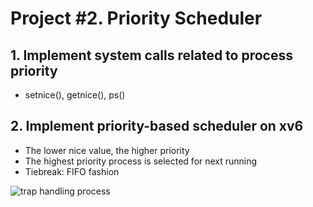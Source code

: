 # Project #2. Priority Scheduler
## 1. Implement system calls related to process priority
- setnice(), getnice(), ps()
## 2. Implement priority-based scheduler on xv6
- The lower nice value, the higher priority
- The highest priority process is selected for next running
- Tiebreak: FIFO fashion

![trap handling process](".images/capture_250605_131249.png")
